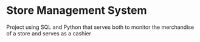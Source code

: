 # Store Management System
 Project using SQL and Python that serves both to monitor the merchandise of a store and serves as a cashier
